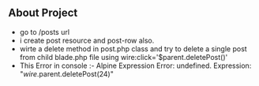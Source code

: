 

## About Project


- go to /posts url
- i create post resource and post-row also.
- wirte a delete method in post.php class and try to delete a single post from child blade.php file using wire:click='$parent.deletePost()'
- This Error in console :- Alpine Expression Error: undefined. Expression: "$wire.$parent.deletePost(24)"
